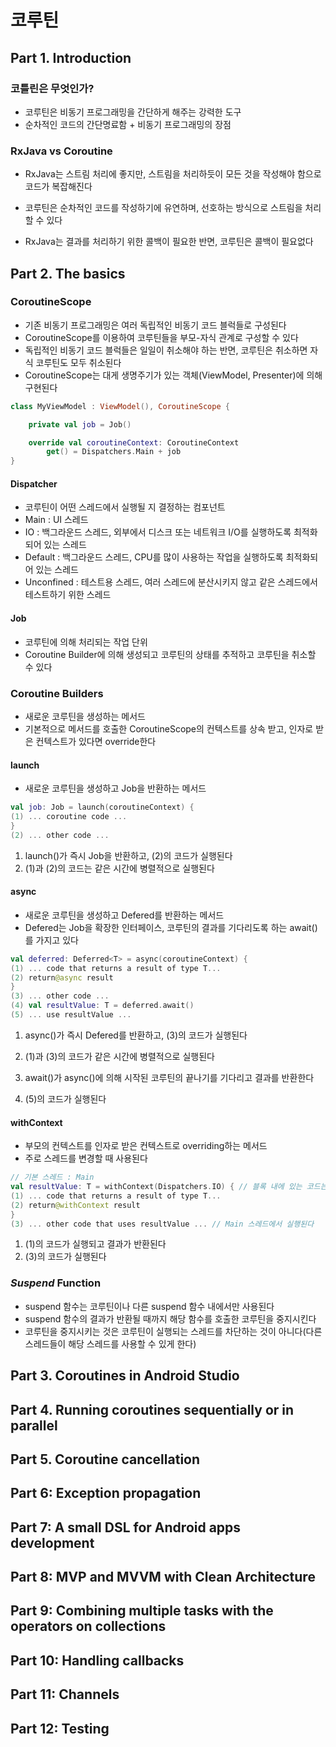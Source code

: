 # 코루틴

## Part 1. Introduction

### 코틀린은 무엇인가?

- 코루틴은 비동기 프로그래밍을 간단하게 해주는 강력한 도구
- 순차적인 코드의 간단명료함 + 비동기 프로그래밍의 장점

### RxJava vs Coroutine

- RxJava는 스트림 처리에 좋지만, 스트림을 처리하듯이 모든 것을 작성해야 함으로 코드가 복잡해진다

- 코루틴은 순차적인 코드를 작성하기에 유연하며, 선호하는 방식으로 스트림을 처리할 수 있다

- RxJava는 결과를 처리하기 위한 콜백이 필요한 반면, 코루틴은 콜백이 필요없다

  

## Part 2. The basics

### CoroutineScope

- 기존 비동기 프로그래밍은 여러 독립적인 비동기 코드 블럭들로 구성된다
- CoroutineScope를 이용하여 코루틴들을 부모-자식 관계로 구성할 수 있다
- 독립적인 비동기 코드 블럭들은 일일이 취소해야 하는 반면, 코루틴은 취소하면 자식 코루틴도 모두 취소된다
- CoroutineScope는 대게 생명주기가 있는 객체(ViewModel, Presenter)에 의해 구현된다

```kotlin
class MyViewModel : ViewModel(), CoroutineScope {

    private val job = Job()

    override val coroutineContext: CoroutineContext
        get() = Dispatchers.Main + job
}
```

#### Dispatcher

- 코루틴이 어떤 스레드에서 실행될 지 결정하는 컴포넌트
- Main : UI 스레드
- IO : 백그라운드 스레드, 외부에서 디스크 또는 네트워크 I/O를 실행하도록 최적화되어 있는 스레드
- Default : 백그라운드 스레드, CPU를 많이 사용하는 작업을 실행하도록 최적화되어 있는 스레드
- Unconfined : 테스트용 스레드, 여러 스레드에 분산시키지 않고 같은 스레드에서 테스트하기 위한 스레드

#### Job

- 코루틴에 의해 처리되는 작업 단위
- Coroutine Builder에 의해 생성되고 코루틴의 상태를 추적하고 코루틴을 취소할 수 있다

### Coroutine Builders

- 새로운 코루틴을 생성하는 메서드
- 기본적으로 메서드를 호출한 CoroutineScope의 컨텍스트를 상속 받고, 인자로 받은 컨텍스트가 있다면 override한다

#### launch

- 새로운 코루틴을 생성하고 Job을 반환하는 메서드

```kotlin
val job: Job = launch(coroutineContext) {
(1) ... coroutine code ...
}
(2) ... other code ...
```

1. launch()가 즉시 Job을 반환하고, (2)의 코드가 실행된다
2. (1)과 (2)의 코드는 같은 시간에 병렬적으로 실행된다

#### async

- 새로운 코루틴을 생성하고 Defered를 반환하는 메서드
- Defered는 Job을 확장한 인터페이스, 코루틴의 결과를 기다리도록 하는 await()를 가지고 있다

```kotlin
val deferred: Deferred<T> = async(coroutineContext) {
(1) ... code that returns a result of type T...
(2) return@async result
}
(3) ... other code ...
(4) val resultValue: T = deferred.await()
(5) ... use resultValue ...
```

1. async()가 즉시 Defered를 반환하고, (3)의 코드가 실행된다

2. (1)과 (3)의 코드가 같은 시간에 병렬적으로 실행된다

3. await()가 async()에 의해 시작된 코루틴의 끝나기를 기다리고 결과를 반환한다

4. (5)의 코드가 실행된다

#### withContext

- 부모의 컨텍스트를 인자로 받은 컨텍스트로 overriding하는 메서드
- 주로 스레드를 변경할 때 사용된다

```kotlin
// 기본 스레드 : Main
val resultValue: T = withContext(Dispatchers.IO) { // 블록 내에 있는 코드는 IO 스레드에서 실행된다
(1) ... code that returns a result of type T...
(2) return@withContext result
}
(3) ... other code that uses resultValue ... // Main 스레드에서 실행된다
```

1. (1)의 코드가 실행되고 결과가 반환된다
2. (3)의 코드가 실행된다

### *Suspend* Function

- suspend 함수는 코루틴이나 다른 suspend 함수 내에서만 사용된다
- suspend 함수의 결과가 반환될 때까지 해당 함수를 호출한 코루틴을 중지시킨다
- 코루틴을 중지시키는 것은 코루틴이 실행되는 스레드를 차단하는 것이 아니다(다른 스레드들이 해당 스레드를 사용할 수 있게 한다)



## Part 3. Coroutines in Android Studio



## Part 4. Running coroutines sequentially or in parallel



## Part 5. Coroutine cancellation



## Part 6: Exception propagation



## Part 7: A small DSL for Android apps development



## Part 8: MVP and MVVM with Clean Architecture



## Part 9: Combining multiple tasks with the operators on collections



## Part 10: Handling callbacks



## Part 11: Channels



## Part 12: Testing



